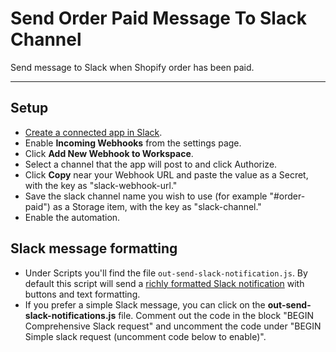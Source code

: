 # Send Order Paid Message To Slack Channel

Send message to Slack when Shopify order has been paid.

---

## Setup

- [Create a connected app in Slack](https://api.slack.com/apps/new).
- Enable **Incoming Webhooks** from the settings page.
- Click **Add New Webhook to Workspace**.
- Select a channel that the app will post to and click Authorize.
- Click **Copy** near your Webhook URL and paste the value as a Secret, with the key as "slack-webhook-url."
- Save the slack channel name you wish to use (for example "#order-paid") as a Storage item, with the key as "slack-channel."
- Enable the automation.

## Slack message formatting

- Under Scripts you'll find the file `out-send-slack-notification.js`. By default this script will send a [richly formatted Slack notification](https://api.slack.com/docs/message-formatting#message_formatting) with buttons and text formatting.
- If you prefer a simple Slack message, you can click on the **out-send-slack-notifications.js** file. Comment out the code in the block "BEGIN Comprehensive Slack request" and uncomment the code under "BEGIN Simple slack request (uncomment code below to enable)".
